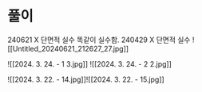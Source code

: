 # 풀이


240621 X 단면적 실수 똑같이 실수함.
240429 X 단면적 실수
![[Untitled_20240621_212627_27.jpg]]


![[2024. 3. 24. - 1 3.jpg]]
![[2024. 3. 24. - 2 2.jpg]]

![[2024. 3. 22. - 14.jpg]]![[2024. 3. 22. - 15.jpg]]